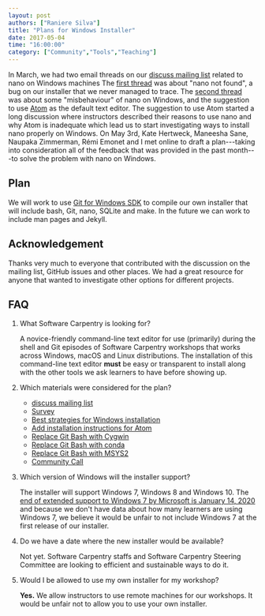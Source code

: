 ```yaml
---
layout: post
authors: ["Raniere Silva"]
title: "Plans for Windows Installer"
date: 2017-05-04
time: "16:00:00"
category: ["Community","Tools","Teaching"]
---
```


In March,
we had two email threads on our [discuss mailing list](http://lists.software-carpentry.org/listinfo/discuss)
related to nano on Windows machines
The [first thread](http://lists.software-carpentry.org/pipermail/discuss/2017-March/005085.html)
was about "nano not found",
a bug on our installer that we never managed to trace.
The [second thread](http://lists.software-carpentry.org/pipermail/discuss/2017-March/005140.html)
was about some "misbehaviour" of nano on Windows,
and the suggestion to use [Atom](https://atom.io/) as the default text editor.
The suggestion to use Atom
started a long discussion where instructors described their reasons to use nano
and why Atom is inadequate which lead us to start investigating ways to install nano properly on Windows.
On May 3rd,
Kate Hertweck, Maneesha Sane, Naupaka Zimmerman, Rémi Emonet and I met online
to draft a plan---taking into consideration all of the feedback that was provided in the past month---to solve the problem with nano on Windows.

## Plan

We will work to use [Git for Windows SDK](https://github.com/git-for-windows/git/wiki/Technical-overview)
to compile our own installer that will include
bash, Git, nano, SQLite and make.
In the future we can work to include man pages and Jekyll.

## Acknowledgement

Thanks very much to everyone that contributed with the discussion
on the mailing list, GitHub issues and other places.
We had a great resource for anyone that wanted to investigate
other options for different projects.

## FAQ

1. What Software Carpentry is looking for?

   A novice-friendly command-line text editor
   for use (primarily) during the shell and Git episodes of Software Carpentry workshops
   that works across Windows, macOS and Linux distributions.
   The installation of this command-line text editor **must** be
   easy or transparent to install along with the other tools we ask learners to have before showing up.

2. Which materials were considered for the plan?

   - [discuss mailing list](http://lists.software-carpentry.org/listinfo/discuss)
   - [Survey](https://docs.google.com/forms/d/e/1FAIpQLSfKxs0fVJsHF33BojYK3xYsEd2KGe2NA-0j0XczM3ah7CTtGA/viewform)
   - [Best strategies for Windows installation](https://github.com/carpentries/conversations/issues/11)
   - [Add installation instructions for Atom](https://github.com/swcarpentry/workshop-template/issues/390)
   - [Replace Git Bash with Cygwin](https://github.com/swcarpentry/workshop-template/pull/391)
   - [Replace Git Bash with conda](https://github.com/swcarpentry/workshop-template/issues/395)
   - [Replace Git Bash with MSYS2](https://github.com/swcarpentry/workshop-template/issues/394)
   - [Community Call](http://pad.software-carpentry.org/community-call-2017-04-20)

3. Which version of Windows will the installer support?

   The installer will support Windows 7, Windows 8 and Windows 10.
   The [end of extended support to Windows 7 by Microsoft is January 14, 2020](https://support.microsoft.com/en-us/help/13853/windows-lifecycle-fact-sheet)
   and because we don't have data about how many learners are using Windows 7,
   we believe it would be unfair to not include Windows 7
   at the first release of our installer.

4. Do we have a date where the new installer would be available?

   Not yet. Software Carpentry staffs and Software Carpentry Steering Committee
   are looking to efficient and sustainable ways to do it.

5. Would I be allowed to use my own installer for my workshop?

   **Yes.**
   We allow instructors to use remote machines for our workshops.
   It would be unfair not to allow you to use your own installer.
